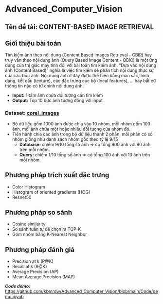 # Advanced_Computer_Vision
## Tên đề tài: CONTENT-BASED IMAGE RETRIEVAL
## Giới thiệu bài toán
Tìm kiếm ảnh theo nội dung (Content Based Images Retrieval - CBIR) hay truy vấn theo nội dung ảnh (Query Based Image Content - QBIC) là một ứng dụng của thị giác máy tính đối với bài toán tìm kiếm ảnh. “Dựa vào nội dung ảnh (Content Based)” nghĩa là việc tìm kiếm sẽ phân tích nội dung thực sự của các bức ảnh. Nội dung ảnh ở đây được thể hiện bằng màu sắc, hình dạng, kết cấu (texture), các đặc trưng cục bộ (local features), … hay bất cứ thông tin nào có từ chính nội dung ảnh.
- **Input:** 1 tấm ảnh chứa đối tượng cần tìm kiếm
- **Output:** Top 10 bức ảnh tương đồng với input

### **Dataset**: [corel_images](https://www.kaggle.com/datasets/elkamel/corel-images)
- Bộ dữ liệu gồm 1000 ảnh được chia vào 10 nhóm, mỗi nhóm gồm 100 ảnh, mỗi ảnh chứa một hoặc nhiều đối tượng của nhóm đó.
- Tiến hành chia các ảnh trong bộ dữ liệu thành 2 phần, mỗi phần có số nhóm giống như danh sách nhóm gốc theo tỷ lệ 9/15
  - **Database:** chiếm 9/10 tổng số ảnh => có tổng 900 ảnh với 90 ảnh trên mỗi nhóm.
  - **Query:** chiếm 1/10 tổng số ảnh => có tổng 100 ảnh với 10 ảnh trên mỗi nhóm.

###



## Phương pháp trích xuất đặc trưng
- Color Histogram
- Histogram of oriented gradients (HOG)
- Resnet50

## Phương pháp so sánh
- Cosine similarity
- So sánh tuần tự để chọn ra TOP-K
- Gom nhóm bằng K-Nearest Neighbor

## Phương pháp đánh giá
- Precision at k (P@K)
- Recall at k (R@K)
- Average Precision (AP)
- Mean Average Precision (MAP)

***Code demo:*** https://github.com/kbmrdw/Advanced_Computer_Vision/blob/main/Code/demo.ipynb

